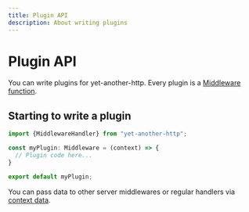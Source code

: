 ```yaml
---
title: Plugin API
description: About writing plugins
---
```


# Plugin API

You can write plugins for yet-another-http. Every plugin is a [Middleware function](./get-started/#define-middlewares).

## Starting to write a plugin

```typescript
import {MiddlewareHandler} from "yet-another-http";

const myPlugin: Middleware = (context) => {
  // Plugin code here...
}

export default myPlugin;
```

You can pass data to other server middlewares or regular handlers
via [context data](./get-started/#request-context-data).
